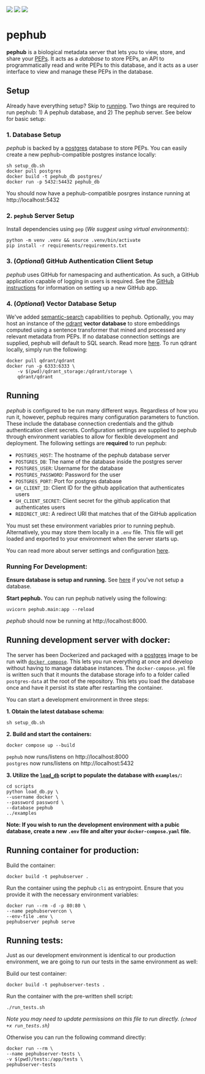 <img src="https://img.shields.io/badge/fastapi-109989?style=for-the-badge&logo=FASTAPI&logoColor=white" /> <img src="https://img.shields.io/badge/Python-FFD43B?style=for-the-badge&logo=python&logoColor=blue" /> <img src="https://img.shields.io/badge/PostgreSQL-316192?style=for-the-badge&logo=postgresql&logoColor=white" />

# pephub
**pephub** is a biological metadata server that lets you to view, store, and share your [PEPs](https://pep.databio.org/en/latest/). It acts as a *database* to store PEPs, an API to programmatically read and write PEPs to this database, and it acts as a user interface to view and manage these PEPs in the database.

## Setup
Already have everything setup? Skip to [running](#running). Two things are required to run pephub: 1) A pephub database, and 2) The pephub server. See below for basic setup:

### 1. Database Setup
*pephub* is backed by a [postgres](https://www.postgresql.org/) database to store PEPs. You can easily create a new pephub-compatible postgres instance locally:

```
sh setup_db.sh
docker pull postgres
docker build -t pephub_db postgres/
docker run -p 5432:54432 pephub_db
```

You should now have a pephub-compatible posrgres instance running at http://localhost:5432

### 2. `pephub` Server Setup
Install dependencies using `pep` (*We suggest using virtual environments*):

```
python -m venv .venv && source .venv/bin/activate
pip install -r requirements/requirements.txt
```

### 3. (*Optional*) GitHub Authentication Client Setup
*pephub* uses GitHub for namespacing and authentication. As such, a GitHub application capable of logging in users is required. See the [GitHub instructions](https://docs.github.com/en/developers/apps/building-github-apps/creating-a-github-app) for information on setting up a new GitHub app.

### 4. (*Optional*) Vector Database Setup
We've added [semantic-search](https://huggingface.co/course/chapter5/6?fw=tf#using-embeddings-for-semantic-search) capabilities to pephub. Optionally, you may host an instance of the [qdrant](https://qdrant.tech/) **vector database** to store embeddings computed using a sentence transformer that mined and processed any relevant metadata from PEPs. If no database connection settings are supplied, pephub will default to SQL search. Read more [here](docs/semantic-search.md). To run qdrant locally, simply run the following:


```
docker pull qdrant/qdrant
docker run -p 6333:6333 \
    -v $(pwd)/qdrant_storage:/qdrant/storage \
    qdrant/qdrant
```

## Running
*pephub* is configured to be run many different ways. Regardless of how you run it, however, pephub requires many configuration parameters to function. These include the database connection credentials and the github authentication client secrets. Configuration settings are supplied to pephub through environment variables to allow for flexible development and deployment. The following settings are **required** to run pephub:

- `POSTGRES_HOST`: The hostname of the pephub database server
- `POSTGRES_DB`: The name of the database inside the postgres server
- `POSTGRES_USER`: Username for the database
- `POSTGRES_PASSWORD`: Password for the user
- `POSTGRES_PORT`: Port for postgres database
- `GH_CLIENT_ID`: Client ID for the github application that authenticates users
- `GH_CLIENT_SECRET`: Client secret for the github application that authenticates users
- `REDIRECT_URI`: A redirect URI that matches that of the GitHub application

You must set these environment variables prior to running pephub. Alternatively, you may store them locally in a `.env` file. This file will get loaded and exported to your environment when the server starts up.

You can read more about server settings and configuration [here](docs/server-settings.md).

### Running For Development:

**Ensure database is setup and running.**
See [here](#1-database-setup) if you've not setup a database.

**Start pephub.**
You can run pephub natively using the following:

```
uvicorn pephub.main:app --reload
```

*pephub* should now be running at http://localhost:8000.

## Running development server with docker:

The server has been Dockerized and packaged with a [postgres](https://hub.docker.com/_/postgres) image to be run with [`docker compose`](https://docs.docker.com/compose/). This lets you run everything at once and develop without having to manage database instances. The `docker-compose.yml` file is written such that it mounts the database storage info to a folder called `postgres-data` at the root of the repository. This lets you load the database once and have it persist its state after restarting the container.

You can start a development environment in three steps:

**1. Obtain the latest database schema:**
```console
sh setup_db.sh
```

**2. Build and start the containers:**

```console
docker compose up --build
```

`pephub` now runs/listens on http://localhost:8000  
`postgres` now runs/listens on http://localhost:5432

**3. Utilize the [`load_db`](scripts/load_db.py) script to populate the database with `examples/`:**
```console
cd scripts
python load_db.py \
--username docker \
--password password \
--database pephub
../examples
```

**Note: If you wish to run the development environment with a pubic database, create a **new** `.env` file and alter your `docker-compose.yaml` file.**

## Running container for production:
Build the container:

```
docker build -t pephubserver .
```

Run the container using the pephub `cli` as entrypoint. Ensure that you provide it with the necessary environment variables:

```
docker run --rm -d -p 80:80 \
--name pephubservercon \
--env-file .env \
pephubserver pephub serve
```

## Running tests:
Just as our development environment is identical to our production environment, we are going to run our tests in the same environment as well:

Build our test container:

```
docker build -t pephubserver-tests .
```

Run the container with the pre-written shell script:

```
./run_tests.sh
```
_Note you may need to update permissions on this file to run directly. (`chmod +x run_tests.sh`)_

Otherwise you can run the following command directly:

```
docker run --rm \
--name pephubserver-tests \
-v $(pwd)/tests:/app/tests \
pephubserver-tests
```